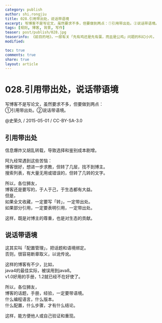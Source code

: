 ```yaml
---
category: publish
author: shi.rongjiu
title: 028.引用带出处，说话带语境
excerpt: 写博客不是写论文，虽然要求不多，但要做到两点：①引用带出处。②说话带语境。
tags: [规则, 博客, 背景, 写作]
teaser: post/publish/028.jpg
teaserinfo: 《前目的地》，一部有关「先有鸡还是先有蛋，而且是公鸡」问题的科幻小片。
modified: 

toc: true
comments: true
share: true
layout: article
---
```


# 028.引用带出处，说话带语境

写博客不是写论文，虽然要求不多，但要做到两点：  
①引用带出处。②说话带语境。

@史荣久 / 2015-05-01 / CC-BY-SA-3.0  

## 引用带出处

信息爆炸又胡乱转载，导致选择和鉴别成本剧增。  

阿九经常遇到这些苦恼：  
博客很好，想进一步求教，但转了几层，找不到博主。  
搜索列表，有大量无用或错误的，但转了几转的文字。  

所以，各位狮友，  
博客还是要写的，于人于己，于生态都有大益。  
但是，  
如果全文收藏，一定要写「转」，一定带出处。  
如果部分引用，一定要表明引用，一定带出处。  

这样，既是对博主的尊重，也是对生态的贡献。

## 说话带语境

这其实叫「配置管理」，把话题和语境绑定。  
否则，很容易断章取义，以讹传讹。

这样的博客有不少，比如，  
java4的最佳实际，被误用到java8。  
v1.0好用的手册，1.2就已经不在好使了。  

所以，各位狮友，  
博客的话题，手册，经验，一定要带语境。  
什么编程语言，什么版本。  
什么配置，什么步骤，才有什么结论。  

这样，能方便他人或自己验证和重现。
